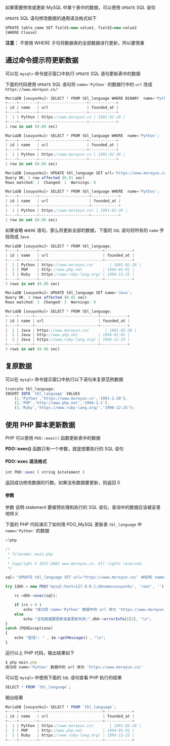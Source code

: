 

如果需要修改或更新 MySQL 中某个表中的数据，可以使用 `UPDATE` SQL 语句

`UPDATE` SQL 语句修改数据的通用语法格式如下
```js 
UPDATE table_name SET field1=new-value1, field2=new-value2
[WHERE Clause]
```

**注意：** 不使用 WHERE 子句将数据表的全部数据进行更新，所以要慎重

## 通过命令提示符更新数据

可以在 `mysql>` 命令提示窗口中执行 `UPDATE` SQL 语句更新表中的数据

下面的代码使用 `UPDATE` SQL 语句将 `name='Python'` 的数据行中的 `url` 改成 `https://www.moreyun.cn/'`
```js 
MariaDB [souyunku]> SELECT * FROM tbl_language WHERE BINARY  name='Python';
+----+--------+---------------------+------------+
| id | name   | url                 | founded_at |
+----+--------+---------------------+------------+
|  1 | Python | https://www.moreyun.cn | 1991-02-20 |
+----+--------+---------------------+------------+
1 row in set (0.00 sec)

MariaDB [souyunku]> SELECT * FROM tbl_language WHERE  name='Python';
+----+--------+---------------------+------------+
| id | name   | url                 | founded_at |
+----+--------+---------------------+------------+
|  1 | Python | https://www.moreyun.cn | 1991-02-20 |
+----+--------+---------------------+------------+
1 row in set (0.00 sec)

MariaDB [souyunku]> UPDATE tbl_language SET url='https://www.moreyun.cn/' WHERE name='Python';
Query OK, 1 row affected (0.01 sec)
Rows matched: 1  Changed: 1  Warnings: 0

MariaDB [souyunku]> SELECT * FROM tbl_language WHERE  name='Python';
+----+--------+----------------------+------------+
| id | name   | url                  | founded_at |
+----+--------+----------------------+------------+
|  1 | Python | https://www.moreyun.cn/ | 1991-02-20 |
+----+--------+----------------------+------------+
1 row in set (0.00 sec)
```

如果省略 `WHERE` 语句，那么将更新全部的数据，下面的 `SQL` 语句将所有的 `name` 字段改成 `Java`

```js 
MariaDB [souyunku]> SELECT * FROM tbl_language;
+----+--------+----------------------------+------------+
| id | name   | url                        | founded_at |
+----+--------+----------------------------+------------+
|  1 | Python | https://www.moreyun.cn/       | 1991-02-20 |
|  2 | PHP    | http://www.php.net         | 1994-01-01 |
|  3 | Ruby   | https://www.ruby-lang.org/ | 1996-12-25 |
+----+--------+----------------------------+------------+
3 rows in set (0.00 sec)

MariaDB [souyunku]> UPDATE tbl_language SET name='Java';
Query OK, 3 rows affected (0.01 sec)
Rows matched: 3  Changed: 3  Warnings: 0

MariaDB [souyunku]> SELECT * FROM tbl_language;
+----+------+----------------------------+------------+
| id | name | url                        | founded_at |
+----+------+----------------------------+------------+
|  1 | Java | https://www.moreyun.cn/       | 1991-02-20 |
|  2 | Java | http://www.php.net         | 1994-01-01 |
|  3 | Java | https://www.ruby-lang.org/ | 1996-12-25 |
+----+------+----------------------------+------------+
3 rows in set (0.00 sec)
```

## 复原数据

可以在 `mysql>` 命令提示窗口中执行以下语句来复原范例数据
```js 
truncate tbl_language;
INSERT INTO `tbl_language` VALUES
    (1,'Python','https://www.moreyun.cn','1991-2-20'),
    (2,'PHP','http://www.php.net','1994-1-1'),
    (3,'Ruby','https://www.ruby-lang.org/','1996-12-25');
```

## 使用 PHP 脚本更新数据

PHP 可以使用 `PDO::exec()` 函数更新表中的数据

**PDO::exec()** 函数只有一个参数，就是想要执行的 SQL 语句

#### PDO::exec 语法格式

```js 
int PDO::exec ( string $statement )
```

返回成功修改数据的行数。如果没有数据要更新，则返回 0

#### 参数

参数 说明 statement 要被预处理和执行的 SQL 语句，查询中的数据应该被妥善地转义

下面的 PHP 代码演示了如何用 PDO_MySQL 更新表 `tbl_language` 中 `name='Python'` 的数据
```js 
<?php 

/*
 * filename: main.php
 * 
 * Copyright © 2015-2065 www.moreyun.cn. All rights reserved.
 */

sql= "UPDATE tbl_language SET url='https://www.moreyun.cn/' WHERE name='Python';";

try {dbh = new PDO('mysql:host=127.0.0.1;dbname=souyunku', 'root', '');    

    rs =dbh->exec(sql);

    if (rs > 0 )
        echo "成功将 name='Python' 数据中的 url 改为 'https://www.moreyun.cn/'\n"; 
    else 
        echo "没有数据要更新或者更新失败:",dbh->errorInfo()[2], "\n"; 
}
catch (PDOExceptione) 
{    
    echo "错误!: " , $e->getMessage() , "\n";  
}
```

运行以上 PHP 代码，输出结果如下

```js 
$ php main.php
成功将 name='Python' 数据中的 url 改为 'https://www.moreyun.cn/'
```

可以在 `mysql>` 中使用下面的 `SQL` 语句查看 PHP 执行的结果

```js 
SELECT * FROM `tbl_language`;
```

输出结果

```js 
MariaDB [souyunku]> SELECT * FROM `tbl_language`;
+----+--------+----------------------------+------------+
| id | name   | url                        | founded_at |
+----+--------+----------------------------+------------+
|  1 | Python | https://www.moreyun.cn/       | 1991-02-20 |
|  2 | PHP    | http://www.php.net         | 1994-01-01 |
|  3 | Ruby   | https://www.ruby-lang.org/ | 1996-12-25 |
+----+--------+----------------------------+------------+
```




